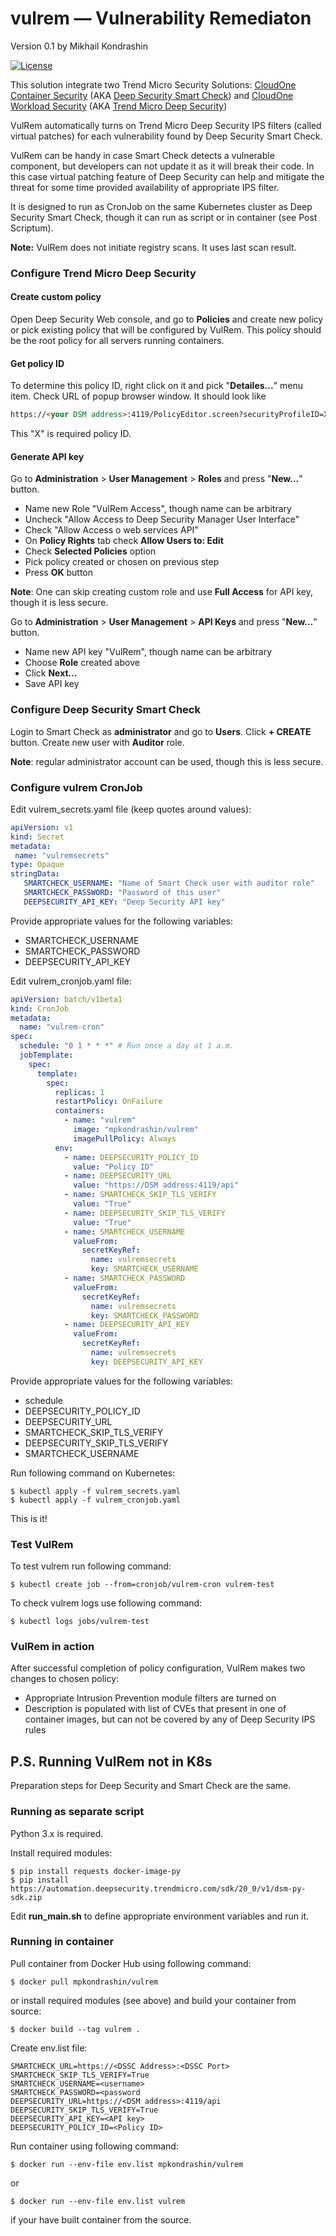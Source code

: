 # vulrem — Vulnerability Remediaton
Version 0.1
by Mikhail Kondrashin

[![License](https://img.shields.io/badge/License-Apache%202-blue.svg)](https://opensource.org/licenses/Apache-2.0)

This solution integrate two Trend Micro Security Solutions:
[CloudOne Container Security](https://www.trendmicro.com/en_my/business/products/hybrid-cloud/cloud-one-container-image-security.html)
(AKA [Deep Security Smart Check](https://deep-security.github.io/smartcheck-docs/admin_docs/admin.html))
and [CloudOne Workload Security](https://www.trendmicro.com/en_us/business/products/hybrid-cloud/cloud-one-workload-security.html)
(AKA [Trend Micro Deep Security](https://help.deepsecurity.trendmicro.com/))

VulRem automatically turns on Trend Micro Deep Security IPS filters (called virtual patches)
for each vulnerability found by Deep Security Smart Check.  

VulRem can be handy in case Smart Check detects a vulnerable component,
but developers can not update it as it will break their code. In this case
virtual patching feature of Deep Security can help and mitigate 
the threat for some time provided availability 
of appropriate IPS filter.

It is designed to run as CronJob on the same Kubernetes cluster
as Deep Security Smart Check, though it can run as script
or in container (see Post Scriptum).

**Note:** VulRem does not initiate registry scans. It uses last scan result.

### Configure Trend Micro Deep Security

#### Create custom policy
Open Deep Security Web console, and go to **Policies** and create new policy
or pick existing policy that will be configured
by VulRem. This policy should be the root policy for
all servers running containers. 

#### Get policy ID
To determine this policy ID, right click on it and pick "**Detailes...**" menu item. 
Check URL of popup browser window. It should look like
```html
https://<your DSM address>:4119/PolicyEditor.screen?securityProfileID=X
```
This "X" is required policy ID.

#### Generate API key
Go to **Administration** > **User Management** > **Roles**
and press "**New...**" button.
* Name new Role "VulRem Access", though name 
can be arbitrary
* Uncheck "Allow Access to Deep Security Manager User Interface"
* Check "Allow Access o web services API"
* On **Policy Rights** tab check **Allow Users to: Edit**
* Check **Selected Policies** option
* Pick policy created or chosen on previous step
* Press **OK** button

**Note**: One can skip creating custom role and use **Full Access** for API key,
though it is less secure.  

Go to **Administration** > **User Management** > **API Keys**
and press "**New...**" button.
* Name new API key "VulRem", though name can be arbitrary
* Choose **Role** created above
* Click **Next...**
* Save API key

### Configure Deep Security Smart Check

Login to Smart Check as **administrator** and go to **Users**. Click **+ CREATE** button.
Create new user with **Auditor** role.

**Note**: regular administrator account can be used,
though this is less secure.

### Configure vulrem CronJob

Edit vulrem_secrets.yaml file (keep quotes around values):
 ```yaml
apiVersion: v1
kind: Secret
metadata:
  name: "vulremsecrets"
type: Opaque
stringData:
    SMARTCHECK_USERNAME: "Name of Smart Check user with auditor role"
    SMARTCHECK_PASSWORD: "Password of this user"
    DEEPSECURITY_API_KEY: "Deep Security API key"
```

Provide appropriate values for the following variables:
* SMARTCHECK_USERNAME
* SMARTCHECK_PASSWORD
* DEEPSECURITY_API_KEY

Edit vulrem_cronjob.yaml file:
```yaml
apiVersion: batch/v1beta1
kind: CronJob
metadata:
  name: "vulrem-cron"
spec:
  schedule: "0 1 * * *" # Run once a day at 1 a.m.
  jobTemplate:
    spec:
      template:
        spec:
          replicas: 1
          restartPolicy: OnFailure
          containers:
            - name: "vulrem"
              image: "mpkondrashin/vulrem"
              imagePullPolicy: Always
          env:
            - name: DEEPSECURITY_POLICY_ID
              value: "Policy ID"
            - name: DEEPSECURITY_URL
              value: "https://DSM address:4119/api"
            - name: SMARTCHECK_SKIP_TLS_VERIFY
              value: "True"
            - name: DEEPSECURITY_SKIP_TLS_VERIFY
              value: "True"
            - name: SMARTCHECK_USERNAME
              valueFrom:
                secretKeyRef:
                  name: vulremsecrets
                  key: SMARTCHECK_USERNAME
            - name: SMARTCHECK_PASSWORD
              valueFrom:
                secretKeyRef:
                  name: vulremsecrets
                  key: SMARTCHECK_PASSWORD
            - name: DEEPSECURITY_API_KEY
              valueFrom:
                secretKeyRef:
                  name: vulremsecrets
                  key: DEEPSECURITY_API_KEY
```

Provide appropriate values for the following variables:
* schedule
* DEEPSECURITY_POLICY_ID
* DEEPSECURITY_URL
* SMARTCHECK_SKIP_TLS_VERIFY 
* DEEPSECURITY_SKIP_TLS_VERIFY
* SMARTCHECK_USERNAME

Run following command on Kubernetes:
```shell
$ kubectl apply -f vulrem_secrets.yaml 
$ kubectl apply -f vulrem_cronjob.yaml 
```

This is it!

### Test VulRem

To test vulrem run following command:
```shell
$ kubectl create job --from=cronjob/vulrem-cron vulrem-test
```

To check vulrem logs use following command:
```shell
$ kubectl logs jobs/vulrem-test
```

### VulRem in action

After successful completion of policy configuration,
VulRem makes two changes to chosen policy:
* Appropriate Intrusion Prevention module filters are turned on
* Description is populated with list of CVEs that present in one
of container images, but can not be covered by any of 
  Deep Security IPS rules
  
## P.S. Running VulRem not in K8s
Preparation steps for Deep Security and Smart Check are the same.
### Running as separate script

Python 3.x is required.

Install required modules:
```shell
$ pip install requests docker-image-py
$ pip install https://automation.deepsecurity.trendmicro.com/sdk/20_0/v1/dsm-py-sdk.zip
```

Edit **run_main.sh** to define appropriate environment variables
and run it.

### Running in container

Pull container from Docker Hub using following command:
```shell
$ docker pull mpkondrashin/vulrem
```
or install required modules (see above) and build your container
from source:
```shell
$ docker build --tag vulrem .
```
Create env.list file:
```shell
SMARTCHECK_URL=https://<DSSC Address>:<DSSC Port>
SMARTCHECK_SKIP_TLS_VERIFY=True
SMARTCHECK_USERNAME=<username>
SMARTCHECK_PASSWORD=<password
DEEPSECURITY_URL=https://<DSM address>:4119/api
DEEPSECURITY_SKIP_TLS_VERIFY=True
DEEPSECURITY_API_KEY=<API key>
DEEPSECURITY_POLICY_ID=<Policy ID>
```
Run container using following command:
```
$ docker run --env-file env.list mpkondrashin/vulrem
```
or 
```
$ docker run --env-file env.list vulrem
```
if your have built container from the source.

